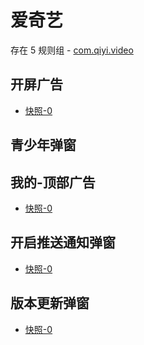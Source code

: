 # 爱奇艺

存在 5 规则组 - [com.qiyi.video](/src/apps/com.qiyi.video.ts)

## 开屏广告

- [快照-0](https://i.gkd.li/import/13160866)

## 青少年弹窗

## 我的-顶部广告

- [快照-0](https://i.gkd.li/import/import/12495050)

## 开启推送通知弹窗

- [快照-0](https://i.gkd.li/import/import/12838152)

## 版本更新弹窗

- [快照-0](https://i.gkd.li/import/import/12838158)
